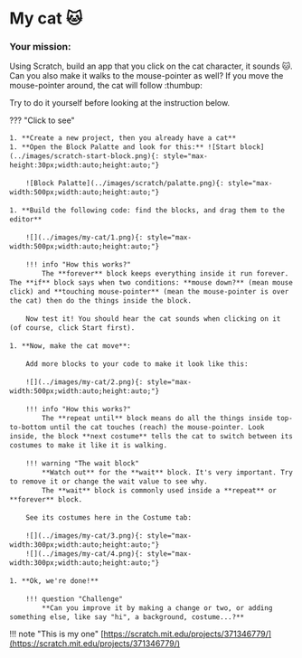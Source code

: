 # My cat :cat:

### Your mission:
Using Scratch, build an app that you click on the cat character, it sounds :cat:. 
Can you also make it walks to the mouse-pointer as well? 
If you move the mouse-pointer around, the cat will follow :thumbup:

Try to do it yourself before looking at the instruction below.

??? "Click to see"

    1. **Create a new project, then you already have a cat**
    1. **Open the Block Palatte and look for this:** ![Start block](../images/scratch-start-block.png){: style="max-height:30px;width:auto;height:auto;"}
        
        ![Block Palatte](../images/scratch/palatte.png){: style="max-width:500px;width:auto;height:auto;"}

    1. **Build the following code: find the blocks, and drag them to the editor**

        ![](../images/my-cat/1.png){: style="max-width:500px;width:auto;height:auto;"}

        !!! info "How this works?"
            The **forever** block keeps everything inside it run forever. The **if** block says when two conditions: **mouse down?** (mean mouse click) and **touching mouse-pointer** (mean the mouse-pointer is over the cat) then do the things inside the block.

        Now test it! You should hear the cat sounds when clicking on it (of course, click Start first).

    1. **Now, make the cat move**:

        Add more blocks to your code to make it look like this:

        ![](../images/my-cat/2.png){: style="max-width:500px;width:auto;height:auto;"}

        !!! info "How this works?" 
            The **repeat until** block means do all the things inside top-to-bottom until the cat touches (reach) the mouse-pointer. Look inside, the block **next costume** tells the cat to switch between its costumes to make it like it is walking. 
        
        !!! warning "The wait block"
            **Watch out** for the **wait** block. It's very important. Try to remove it or change the wait value to see why.
            The **wait** block is commonly used inside a **repeat** or **forever** block.
        
        See its costumes here in the Costume tab:

        ![](../images/my-cat/3.png){: style="max-width:300px;width:auto;height:auto;"}
        ![](../images/my-cat/4.png){: style="max-width:300px;width:auto;height:auto;"}

    1. **Ok, we're done!**

        !!! question "Challenge"
            **Can you improve it by making a change or two, or adding something else, like say "hi", a background, costume...?** 

!!! note "This is my one"
    [https://scratch.mit.edu/projects/371346779/](https://scratch.mit.edu/projects/371346779/)
